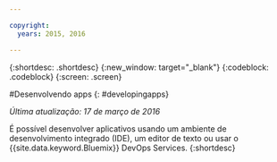 ```yaml
---

copyright:
  years: 2015, 2016

---
```



{:shortdesc: .shortdesc}
{:new_window: target="_blank"}
{:codeblock: .codeblock}
{:screen: .screen}

#Desenvolvendo apps
{: #developingapps}

*Última atualização: 17 de março de 2016*

É possível desenvolver aplicativos usando um ambiente de desenvolvimento integrado (IDE), um editor de texto ou usar o {{site.data.keyword.Bluemix}} DevOps Services.
{:shortdesc} 
